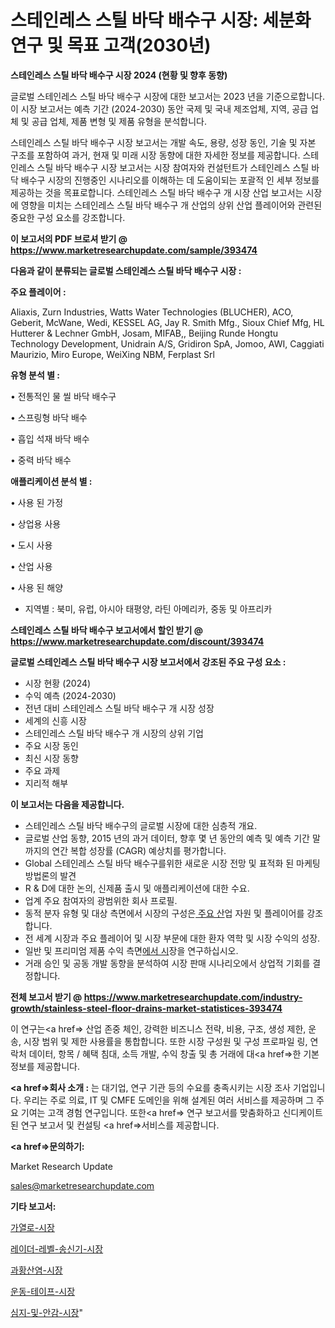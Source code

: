 # 스테인레스 스틸 바닥 배수구 시장: 세분화 연구 및 목표 고객(2030년)

<strong>스테인레스 스틸 바닥 배수구 시장 2024 (현황 및 향후 동향)</strong>

글로벌 스테인레스 스틸 바닥 배수구 시장에 대한 보고서는 2023 년을 기준으로합니다.이 시장 보고서는 예측 기간 (2024-2030) 동안 국제 및 국내 제조업체, 지역, 공급 업체 및 공급 업체, 제품 변형 및 제품 유형을 분석합니다.

스테인레스 스틸 바닥 배수구 시장 보고서는 개발 속도, 용량, 성장 동인, 기술 및 자본 구조를 포함하여 과거, 현재 및 미래 시장 동향에 대한 자세한 정보를 제공합니다. 스테인레스 스틸 바닥 배수구 시장 보고서는 시장 참여자와 컨설턴트가 스테인레스 스틸 바닥 배수구 시장의 진행중인 시나리오를 이해하는 데 도움이되는 포괄적 인 세부 정보를 제공하는 것을 목표로합니다. 스테인레스 스틸 바닥 배수구 개 시장 산업 보고서는 시장에 영향을 미치는 스테인레스 스틸 바닥 배수구 개 산업의 상위 산업 플레이어와 관련된 중요한 구성 요소를 강조합니다.



<strong>이 보고서의 PDF 브로셔 받기 @ <a href=https://www.marketresearchupdate.com/sample/393474>https://www.marketresearchupdate.com/sample/393474</a></strong>



<strong>다음과 같이 분류되는 글로벌 스테인레스 스틸 바닥 배수구 시장 :</strong>



<strong>주요 플레이어 :</strong>

Aliaxis, Zurn Industries, Watts Water Technologies (BLUCHER), ACO, Geberit, McWane, Wedi, KESSEL AG, Jay R. Smith Mfg., Sioux Chief Mfg, HL Hutterer & Lechner GmbH, Josam, MIFAB,, Beijing Runde Hongtu Technology Development, Unidrain A/S, Gridiron SpA, Jomoo, AWI, Caggiati Maurizio, Miro Europe, WeiXing NBM, Ferplast Srl



<strong>유형 분석 별 :</strong>

• 전통적인 물 씰 바닥 배수구

• 스프링형 바닥 배수

• 흡입 석재 바닥 배수

• 중력 바닥 배수



<strong>애플리케이션 분석 별 :</strong>

• 사용 된 가정

• 상업용 사용

• 도시 사용

• 산업 사용

• 사용 된 해양

<ul>
  <li>지역별 : 북미, 유럽, 아시아 태평양, 라틴 아메리카, 중동 및 아프리카</li>
</ul>


<strong>스테인레스 스틸 바닥 배수구 보고서에서 할인 받기 @ <a href=https://www.marketresearchupdate.com/discount/393474>https://www.marketresearchupdate.com/discount/393474</a></strong>



<strong>글로벌 스테인레스 스틸 바닥 배수구 시장 보고서에서 강조된 주요 구성 요소 :</strong>
<ul>
  <li>시장 현황 (2024)</li>
  <li>수익 예측 (2024-2030)</li>
  <li>전년 대비 스테인레스 스틸 바닥 배수구 개 시장 성장</li>
  <li>세계의 신흥 시장</li>
  <li>스테인레스 스틸 바닥 배수구 개 시장의 상위 기업</li>
  <li>주요 시장 동인</li>
  <li>최신 시장 동향</li>
  <li>주요 과제</li>
  <li>지리적 해부</li>
</ul>


<strong>이 보고서는 다음을 제공합니다.</strong>
<ul>
  <li>스테인레스 스틸 바닥 배수구의 글로벌 시장에 대한 심층적 개요.</li>
  <li>글로벌 산업 동향, 2015 년의 과거 데이터, 향후 몇 년 동안의 예측 및 예측 기간 말까지의 연간 복합 성장률 (CAGR) 예상치를 평가합니다.</li>
  <li>Global 스테인레스 스틸 바닥 배수구를위한 새로운 시장 전망 및 표적화 된 마케팅 방법론의 발견</li>
  <li>R &amp; D에 대한 논의, 신제품 출시 및 애플리케이션에 대한 수요.</li>
  <li>업계 주요 참여자의 광범위한 회사 프로필.</li>
  <li>동적 분자 유형 및 대상 측면에서 시장의 구성은<a href=> 주요 산</a>업 자원 및 플레이어를 강조합니다.</li>
  <li>전 세계 시장과 주요 플레이어 및 시장 부문에 대한 환자 역학 및 시장 수익의 성장.</li>
  <li>일반 및 프리미엄 제품 수익 측면<a href=>에서 시</a>장을 연구하십시오.</li>
  <li>거래 승인 및 공동 개발 동향을 분석하여 시장 판매 시나리오에서 상업적 기회를 결정합니다.</li>
</ul>



<strong>전체 보고서 받기 @ <a href=https://www.marketresearchupdate.com/industry-growth/stainless-steel-floor-drains-market-statistices-393474>https://www.marketresearchupdate.com/industry-growth/stainless-steel-floor-drains-market-statistices-393474</a></strong>

이 연구는<a href=> 산업 존중</a> 체인, 강력한 비즈니스 전략, 비용, 구조, 생성 제한, 운송, 시장 범위 및 제한 사용률을 통합합니다. 또한 시장 구성원 및 구성 프로파일 링, 연락처 데이터, 항목 / 혜택 침대, 소득 개발, 수익 창출 및 총 거래에 대<a href=>한 기본 </a>정보를 제공합니다.



<strong><a href=>회사 소</a>개 :</strong>
는 대기업, 연구 기관 등의 수요를 충족시키는 시장 조사 기업입니다. 우리는 주로 의료, IT 및 CMFE 도메인을 위해 설계된 여러 서비스를 제공하며 그 주요 기여는 고객 경험 연구입니다. 또한<a href=> 연구 보</a>고서를 맞춤화하고 신디케이트 된 연구 보고서 및 컨설팅 <a href=>서비스</a>를 제공합니다.



<strong><a href=>문의하기:</a></strong>

Market Research Update

sales@marketresearchupdate.com



<strong>기타 보고서:</strong>

<a href=https://www.linkedin.com/pulse/가열로-시장-규모-및-성장-2023-market-matrix-musings-analysis/>가열로-시장</a>

<a href=https://www.linkedin.com/pulse/레이더-레벨-송신기-시장-경쟁-분석-및-성장-잠재력-2029-trendsetters-talk-360-analysis-oewcf/>레이더-레벨-송신기-시장</a>

<a href=https://www.linkedin.com/pulse/과황산염-시장-현재-및-미래-성장-2029-survey-savvy-insights-360-analysis-mkb5f/>과황산염-시장</a>

<a href=https://www.linkedin.com/pulse/운동-테이프-시장-규모-및-성장-2023-survey-savvy-insights-360-analysis-hhgqf/>운동-테이프-시장</a>

<a href=https://www.linkedin.com/pulse/심지-및-안감-시장-현재-미래-성장-2029-market-matrix-musings-analysis-bbrbf/>심지-및-안감-시장</a>"
